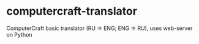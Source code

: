 # computercraft-translator
ComputerCraft basic translator (RU => ENG; ENG => RU), uses web-server on Python
